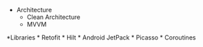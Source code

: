 * Architecture
    * Clean Architecture
    * MVVM
      
*Libraries
    * Retofit
    * Hilt
    * Android JetPack
    * Picasso
    * Coroutines



